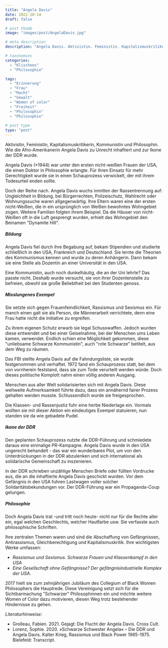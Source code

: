 ```yaml
---
title: "Angela Davis"
date: 2022-10-14
draft: false

# post thumb
image: "images/post/AngelaDavis.jpg"

# meta description
description: "Angela Davis. Aktivistin. Feministin. Kapitalismuskritikerin. Kommunistin. Philosophin. Schauprozess. Women of color. DDR. USA. Dynamite Hill."

# taxonomies
categories:
  - "Klischees"
  - "Philosophie"

tags:
  - "Erinnerung"
  - "Frau"
  - "Macht"
  - "Gewalt"
  - "Women of color"
  - "Freiheit"
  - "Philosophin"
  - "Philosophie"
  
# post type
type: "post"
---
```


Aktivistin, Feministin, Kapitalismuskritikerin, Kommunistin und Philosophin. Wie die Afro-Amerikanerin Angela Davis zu Unrecht inhaftiert und zur Ikone der DDR wurde.

Angela Davis (*1944) war unter den ersten nicht-weißen Frauen der USA, die einen Doktor in Philosophie erlangte. Für ihren Einsatz für mehr Gerechtigkeit wurde sie in einen Schauprozess verwickelt, der mit ihrem Todesurteil enden sollte. 

Doch der Reihe nach. Angela Davis wuchs inmitten der Rassentrennung auf: Ungleichheit in Bildung, bei Bürgerrechten, Polizeischutz, Wahlrecht oder Wohnungssuche waren allgegenwärtig. Ihre Eltern waren eine der ersten nicht-Weißen, die in ein ursprünglich von Weißen bewohntes Wohngebiet zogen. Weitere Familien folgten ihrem Beispiel. Da die Häuser von nicht-Weißen oft in die Luft gesprengt wurden, erhielt das Wohngebiet den Beinamen "Dynamite Hill".

##### Bildung

Angela Davis fiel durch ihre Begabung auf, bekam Stipendien und studierte schließlich in den USA, Frankreich und Deutschland. Sie lernte die Theorien des Kommunismus kennen und wurde zu deren Anhängerin. Dann bekam sie eine Stelle als Dozentin an einer Universität in den USA.

Eine Kommunistin, auch noch dunkelhäutig, die an der Uni lehrte? Das passte nicht. Deshalb wurde versucht, sie von ihrer Dozentenstelle zu befreien, obwohl sie große Beliebtheit bei den Studenten genoss.

##### Misslungenes Exempel

Sie setzte sich gegen Frauenfeindlichkeit, Rassismus und Sexismus ein. Für manch einen galt sie als Person, die Männerarbeit verrichtete, denn eine Frau hatte nicht die Initiative zu ergreifen.

Zu ihrem eigenen Schutz erwarb sie legal Schusswaffen. Jedoch wurden diese entwendet und bei einer Geiselnahme, bei der Menschen ums Leben kamen, verwendet. Endlich schien eine Möglichkeit gekommen, diese "unliebsame Schwarze Kommunistin", auch "rote Schwarze" betitelt, aus dem Weg zu räumen.

Das FBI stellte Angela Davis auf die Fahndungsliste, sie wurde festgenommen und verhaftet. 1972 fand ein Schauprozess statt, bei dem von vornherein feststand, dass sie zum Tode verurteilt werden würde. Doch dieses politische Komplott nahm einen völlig anderen Ausgang.

Menschen aus aller Welt solidarisierten sich mit Angela Davis. Diese weltweite Aufmerksamkeit führte dazu, dass ein annähernd fairer Prozess gehalten werden musste. Schlussendlich wurde sie freigesprochen.

Die Klassen- und Rassenjustiz fuhr eine herbe Niederlage ein. Vormals wollten sie mit dieser Aktion ein eindeutiges Exempel statuieren, nun standen sie da wie gebadete Pudel. 


##### Ikone der DDR

Den geplanten Schauprozess nutzte die DDR-Führung und schmiedete daraus eine einmalige PR-Kampagne. Angela Davis wurde in den USA ungerecht behandelt - das war ein wunderbares Plot, um von den Unterdrückungen in der DDR abzulenken und sich international als solidarische Gemeinschaft zu inszenieren. 

In der DDR schrieben unzählige Menschen Briefe oder füllten Vordrucke aus, die an die inhaftierte Angela Davis geschickt wurden. Vor dem Gefängnis in den USA fuhren Lastwagen voller solcher Solidaritätsbekundungen vor. Der DDR-Führung war ein Propaganda-Coup gelungen.


##### Philosophie

Doch Angela Davis trat -und tritt noch heute- nicht nur für die Rechte aller ein, egal welchen Geschlechts, welcher Hautfarbe usw. Sie verfasste auch philosophische Schriften.

Ihre zentralen Themen waren und sind die Abschaffung von Gefängnissen, Antirassismus, Gleichberechtigung und Kapitalismuskritik. Ihre wichtigsten Werke umfassen:
- *Rassismus und Sexismus. Schwarze Frauen und Klassenkampf in den USA*
- *Eine Gesellschaft ohne Gefängnisse? Der gefängnisindustrielle Komplex der USA*.

2017 hielt sie zum zehnjährigen Jubiläum des Collegium of Black Women Philosophers die Hauptrede. Diese Vereinigung setzt sich für die Sichtbarmachung "Schwarzer" Philosophinnen ein und möchte weitere Women of Color dazu motivieren, diesen Weg trotz bestehender Hindernisse zu gehen.

*Literaturhinweise:*
- Grolleau, Fabien. 2021. Gejagt: Die Flucht der Angela Davis. Cross Cult.
- Lorenz, Sophie. 2020. »Schwarze Schwester Angela« – Die DDR und Angela Davis. Kalter Krieg, Rassismus und Black Power 1965-1975. Bielefeld: Transcript.
